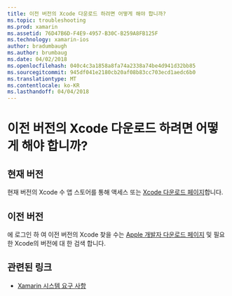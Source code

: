 ```yaml
---
title: 이전 버전의 Xcode 다운로드 하려면 어떻게 해야 합니까?
ms.topic: troubleshooting
ms.prod: xamarin
ms.assetid: 76D47B6D-F4E9-4957-B30C-B259A8FB125F
ms.technology: xamarin-ios
author: bradumbaugh
ms.author: brumbaug
ms.date: 04/02/2018
ms.openlocfilehash: 040c4c3a1858a8fa74a2338a74be4d941d32bb85
ms.sourcegitcommit: 945df041e2180cb20af08b83cc703ecd1aedc6b0
ms.translationtype: MT
ms.contentlocale: ko-KR
ms.lasthandoff: 04/04/2018
---
```

# <a name="how-can-i-download-a-previous-version-of-xcode"></a>이전 버전의 Xcode 다운로드 하려면 어떻게 해야 합니까?

## <a name="current-version"></a>현재 버전

현재 버전의 Xcode 수 앱 스토어를 통해 액세스 또는 [Xcode 다운로드 페이지](https://developer.apple.com/xcode/downloads/)합니다.

## <a name="older-versions"></a>이전 버전

에 로그인 하 여 이전 버전의 Xcode 찾을 수는 [Apple 개발자 다운로드 페이지](https://developer.apple.com/downloads/) 및 필요한 Xcode의 버전에 대 한 검색 합니다.

## <a name="related-links"></a>관련된 링크
- [Xamarin 시스템 요구 사항](~/cross-platform/get-started/requirements.md)
